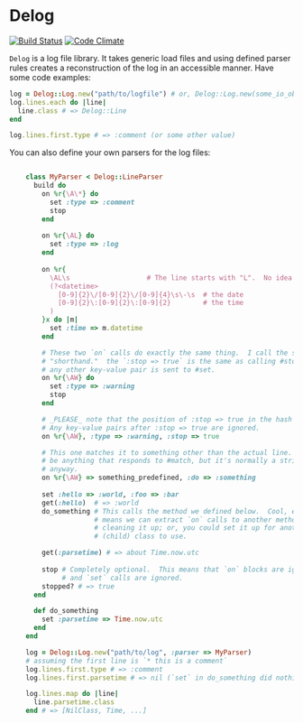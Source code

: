 # Delog 

[![Build Status](https://travis-ci.org/redjazz96/tflog.png?branch=master)](https://travis-ci.org/redjazz96/tflog) [![Code Climate](https://codeclimate.com/github/redjazz96/tflog.png)](https://codeclimate.com/github/redjazz96/tflog)

`Delog` is a log file library.  It takes generic load files and using defined parser rules creates a reconstruction of the log in an accessible manner.  Have some code examples:

```Ruby
log = Delog::Log.new("path/to/logfile") # or, Delog::Log.new(some_io_object)
log.lines.each do |line|
  line.class # => Delog::Line
end

log.lines.first.type # => :comment (or some other value)
```

You can also define your own parsers for the log files:

```Ruby

    class MyParser < Delog::LineParser
      build do
        on %r{\A\*} do
          set :type => :comment
          stop
        end
        
        on %r{\AL} do
          set :type => :log
        end
        
        on %r{
          \AL\s                   # The line starts with "L".  No idea why.
          (?<datetime>
            [0-9]{2}\/[0-9]{2}\/[0-9]{4}\s\-\s  # the date
            [0-9]{2}\:[0-9]{2}\:[0-9]{2}        # the time
          )
        }x do |m|
          set :time => m.datetime
        end

        # These two `on` calls do exactly the same thing.  I call the second one
        # "shorthand."  the `:stop => true` is the same as calling #stop, while
        # any other key-value pair is sent to #set.
        on %r{\AW} do
          set :type => :warning
          stop
        end

        # _PLEASE_ note that the position of :stop => true in the hash matters.
        # Any key-value pairs after :stop => true are ignored.
        on %r{\AW}, :type => :warning, :stop => true

        # This one matches it to something other than the actual line.  This can
        # be anything that responds to #match, but it's normally a string 
        # anyway.
        on %r{\AW} => something_predefined, :do => :something
        
        set :hello => :world, :foo => :bar
        get(:hello)  # => :world
        do_something # This calls the method we defined below.  Cool, eh?  This
                     # means we can extract `on` calls to another method,
                     # cleaning it up; or, you could set it up for another 
                     # (child) class to use.

        get(:parsetime) # => about Time.now.utc
        
        stop # Completely optional.  This means that `on` blocks are ignored,
             # and `set` calls are ignored.
        stopped? # => true
      end

      def do_something
        set :parsetime => Time.now.utc
      end
    end

    log = Delog::Log.new("path/to/log", :parser => MyParser)
    # assuming the first line is `* this is a comment`
    log.lines.first.type # => :comment
    log.lines.first.parsetime # => nil (`set` in do_something did nothing!)

    log.lines.map do |line|
      line.parsetime.class
    end # => [NilClass, Time, ...]

```